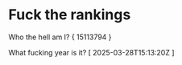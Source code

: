 # Fuck the rankings

Who the hell am I?
{ 15113794 }

What fucking year is it?
[ 2025-03-28T15:13:20Z ]
